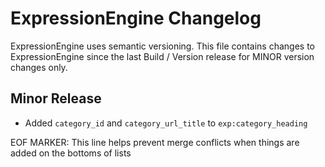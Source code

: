 # ExpressionEngine Changelog

ExpressionEngine uses semantic versioning. This file contains changes to ExpressionEngine since the last Build / Version release for MINOR version changes only.

## Minor Release

   - Added `category_id` and `category_url_title` to `exp:category_heading`


EOF MARKER: This line helps prevent merge conflicts when things are
added on the bottoms of lists
